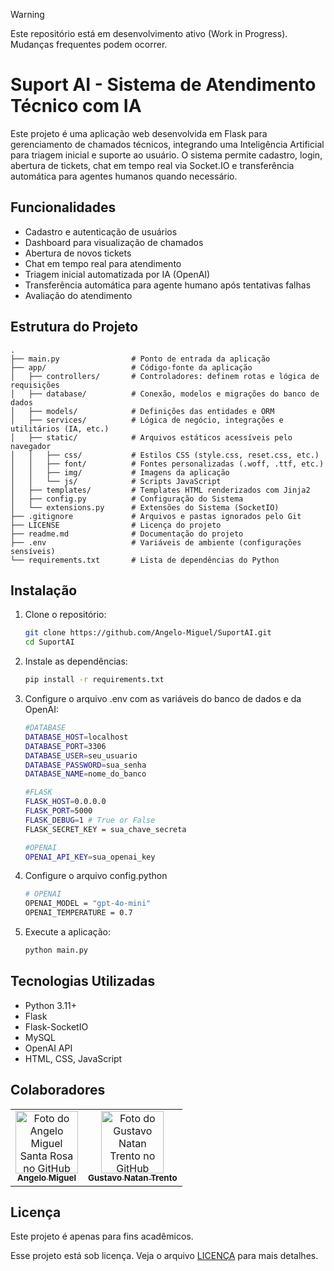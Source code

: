 > [!WARNING]
> Este repositório está em desenvolvimento ativo (Work in Progress). Mudanças frequentes podem ocorrer.

# Suport AI - Sistema de Atendimento Técnico com IA
Este projeto é uma aplicação web desenvolvida em Flask para gerenciamento de chamados técnicos, integrando uma Inteligência Artificial para triagem inicial e suporte ao usuário. O sistema permite cadastro, login, abertura de tickets, chat em tempo real via Socket.IO e transferência automática para agentes humanos quando necessário.

## Funcionalidades

- Cadastro e autenticação de usuários
- Dashboard para visualização de chamados
- Abertura de novos tickets
- Chat em tempo real para atendimento
- Triagem inicial automatizada por IA (OpenAI)
- Transferência automática para agente humano após tentativas falhas
- Avaliação do atendimento

## Estrutura do Projeto
```
.
├── main.py                # Ponto de entrada da aplicação
├── app/                   # Código-fonte da aplicação
│   ├── controllers/       # Controladores: definem rotas e lógica de requisições
│   ├── database/          # Conexão, modelos e migrações do banco de dados
│   ├── models/            # Definições das entidades e ORM
│   ├── services/          # Lógica de negócio, integrações e utilitários (IA, etc.)
│   ├── static/            # Arquivos estáticos acessíveis pelo navegador
│   │   ├── css/           # Estilos CSS (style.css, reset.css, etc.)
│   │   ├── font/          # Fontes personalizadas (.woff, .ttf, etc.)
│   │   ├── img/           # Imagens da aplicação
│   │   └── js/            # Scripts JavaScript
│   ├── templates/         # Templates HTML renderizados com Jinja2
│   ├── config.py          # Configuração do Sistema
│   └── extensions.py      # Extensões do Sistema (SocketIO)
├── .gitignore             # Arquivos e pastas ignorados pelo Git
├── LICENSE                # Licença do projeto
├── readme.md              # Documentação do projeto
├── .env                   # Variáveis de ambiente (configurações sensíveis)
└── requirements.txt       # Lista de dependências do Python
```

## Instalação

1. Clone o repositório:
      ```sh
      git clone https://github.com/Angelo-Miguel/SuportAI.git
      cd SuportAI

2. Instale as dependências:
      ```sh
      pip install -r requirements.txt

3. Configure o arquivo .env com as variáveis do banco de dados e da OpenAI:
    ```sh
    #DATABASE
    DATABASE_HOST=localhost
    DATABASE_PORT=3306
    DATABASE_USER=seu_usuario
    DATABASE_PASSWORD=sua_senha
    DATABASE_NAME=nome_do_banco

    #FLASK
    FLASK_HOST=0.0.0.0
    FLASK_PORT=5000
    FLASK_DEBUG=1 # True or False
    FLASK_SECRET_KEY = sua_chave_secreta

    #OPENAI
    OPENAI_API_KEY=sua_openai_key

4. Configure o arquivo config.python
    ```sh
    # OPENAI
    OPENAI_MODEL = "gpt-4o-mini"
    OPENAI_TEMPERATURE = 0.7

5. Execute a aplicação:
      ```sh
      python main.py
      
## Tecnologias Utilizadas
- Python 3.11+
- Flask
- Flask-SocketIO
- MySQL
- OpenAI API
- HTML, CSS, JavaScript

## Colaboradores
<table>
  <tr>
      <td align="center">
      <a href="https://github.com/Angelo-Miguel" title="GitHub de Angelo Miguel Santa Rosa">
        <img src="https://avatars.githubusercontent.com/u/127904294?v=4" width="100px;" alt="Foto do Angelo Miguel Santa Rosa no GitHub"/><br>
        <sub>
          <b>Angelo Miguel</b>
        </sub>
      </a>
    </td>
    <td align="center">
      <a href="https://github.com/Gustavo-Trento123" title="GitHub de Gustavo Natan Trento">
        <img src="https://avatars.githubusercontent.com/u/127904295?v=4" width="100px;" alt="Foto do Gustavo Natan Trento no GitHub"/><br>
        <sub>
          <b>Gustavo Natan Trento</b>
        </sub>
      </a>
    </td>
  </tr>
</table>

## Licença
Este projeto é apenas para fins acadêmicos.

Esse projeto está sob licença. Veja o arquivo [LICENÇA](LICENSE) para mais detalhes.
